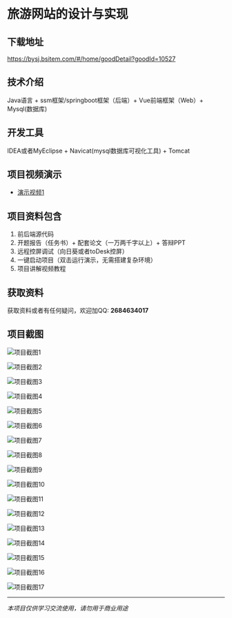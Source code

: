 # 旅游网站的设计与实现

## 下载地址
https://bysj.bsitem.com/#/home/goodDetail?goodId=10527

## 技术介绍
Java语言 + ssm框架/springboot框架（后端）+ Vue前端框架（Web）+ Mysql(数据库)

## 开发工具
IDEA或者MyEclipse + Navicat(mysql数据库可视化工具) + Tomcat

## 项目视频演示
- [演示视频1](https://graduation-images.oss-cn-beijing.aliyuncs.com/videos/828%E5%A5%97ssm%E5%BD%95%E5%83%8F/10527_ssm371%E7%95%85%E7%8E%A9%E5%8C%97%E6%B5%B7%E6%97%85%E6%B8%B8%E7%BD%91%E7%AB%99%E7%9A%84%E8%AE%BE%E8%AE%A1%E4%B8%8E%E5%AE%9E%E7%8E%B0%E5%BD%95%E5%83%8F.mp4)

## 项目资料包含
1. 前后端源代码
2. 开题报告（任务书）+ 配套论文（一万两千字以上）+ 答辩PPT
3. 远程控屏调试（向日葵或者toDesk控屏）
4. 一键启动项目（双击运行演示，无需搭建复杂环境）
5. 项目讲解视频教程

## 获取资料
获取资料或者有任何疑问，欢迎加QQ: **2684634017**

## 项目截图
![项目截图1](https://graduation-images.oss-cn-beijing.aliyuncs.com/图片/10527/毕设论坛项目主图.jpg)

![项目截图2](https://graduation-images.oss-cn-beijing.aliyuncs.com/图片/10527/1.png)

![项目截图3](https://graduation-images.oss-cn-beijing.aliyuncs.com/图片/10527/2.png)

![项目截图4](https://graduation-images.oss-cn-beijing.aliyuncs.com/图片/10527/3.png)

![项目截图5](https://graduation-images.oss-cn-beijing.aliyuncs.com/图片/10527/4.png)

![项目截图6](https://graduation-images.oss-cn-beijing.aliyuncs.com/图片/10527/5.png)

![项目截图7](https://graduation-images.oss-cn-beijing.aliyuncs.com/图片/10527/6.png)

![项目截图8](https://graduation-images.oss-cn-beijing.aliyuncs.com/图片/10527/7.png)

![项目截图9](https://graduation-images.oss-cn-beijing.aliyuncs.com/图片/10527/8.png)

![项目截图10](https://graduation-images.oss-cn-beijing.aliyuncs.com/图片/10527/9.png)

![项目截图11](https://graduation-images.oss-cn-beijing.aliyuncs.com/图片/10527/10.png)

![项目截图12](https://graduation-images.oss-cn-beijing.aliyuncs.com/图片/10527/11.png)

![项目截图13](https://graduation-images.oss-cn-beijing.aliyuncs.com/图片/10527/12.png)

![项目截图14](https://graduation-images.oss-cn-beijing.aliyuncs.com/图片/10527/13.png)

![项目截图15](https://graduation-images.oss-cn-beijing.aliyuncs.com/图片/10527/14.png)

![项目截图16](https://graduation-images.oss-cn-beijing.aliyuncs.com/图片/10527/15.png)

![项目截图17](https://graduation-images.oss-cn-beijing.aliyuncs.com/图片/10527/16.png)

---
*本项目仅供学习交流使用，请勿用于商业用途*
